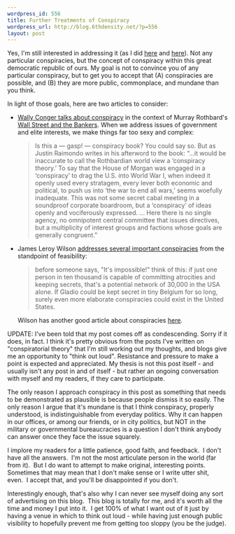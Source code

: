 ```yaml
--- 
wordpress_id: 556
title: Further Treatments of Conspiracy
wordpress_url: http://blog.6thdensity.net/?p=556
layout: post
---
```

Yes, I'm still interested in addressing it (as I did <a href="http://blog.6thdensity.net/?p=507">here</a> and <a href="http://blog.6thdensity.net/?p=515">here</a>).  Not any particular conspiracies, but the concept of conspiracy within this great democratic republic of ours.  My goal is not to convince you of any particular conspiracy, but to get you to accept that (A) conspiracies are possible, and (B) they are more public, commonplace, and mundane than you think.

In light of those goals, here are two articles to consider:
<ul>
	<li><a href="http://wconger.blogspot.com/2006/06/wall-street-banksters.html">Wally Conger talks about conspiracy</a> in the context of Murray Rothbard's <u>Wall Street and the Bankers</u>.  When we address issues of government and elite interests, we make things far too sexy and complex:
<blockquote>Is this a — gasp! — conspiracy book? You could say so. But as Justin Raimondo writes in his afterword to the book: “...it would be inaccurate to call the Rothbardian world view a ‘conspiracy theory.’ To say that the House of Morgan was engaged in a ‘conspiracy’ to drag the U.S. into World War I, when indeed it openly used every stratagem, every lever both economic and political, to push us into ‘the war to end all wars,’ seems woefully inadequate. This was not some secret cabal meeting in a soundproof corporate boardroom, but a ‘conspiracy’ of ideas openly and vociferously expressed. ... Here there is no single agency, no omnipotent central committee that issues directives, but a multiplicity of interest groups and factions whose goals are generally congruent.”</blockquote>
</li>
	<li>James Leroy Wilson <a href="http://partialobserver.com/article.cfm?id=1998">addresses several important conspiracies</a> from the standpoint of feasibility:
<blockquote>before someone says, "It's impossible!" think of this: if just one person in ten thousand is capable of committing atrocities and keeping secrets, that's a potential network of 30,000 in the USA alone. If Gladio could be kept secret in tiny Belgium for so long, surely even more elaborate conspiracies could exist in the United States.</blockquote>
Wilson has another good article about conspiracies <a href="http://www.partialobserver.com/article.cfm?id=1114">here</a>.</li>
</ul>
UPDATE: I've been told that my post comes off as condescending.  Sorry if it does, in fact.  I think it's pretty obvious from the posts I've written on "conspiratorial theory" that I'm still working out my thoughts, and blogs give me an opportunity to "think out loud".  Resistance and pressure to make a point is expected and appreciated.  My thesis is not this post itself - and usually isn't any post in and of itself - but rather an ongoing conversation with myself and my readers, if they care to participate.

The only reason I approach conspiracy in this post as something that needs to be demonstrated as plausible is because people dismiss it so easily.  The only reason I argue that it's mundane is that I think conspiracy, properly understood, is indistinguishable from everyday politics.  Why it can happen in our offices, or among our friends, or in city politics, but NOT in the military or governmental bureaucracies is a question I don't think anybody can answer once they face the issue squarely.

I implore my readers for a little patience, good faith, and feedback.  I don't have all the answers.  I'm not the most articulate person in the world (far from it).  But I do want to attempt to make original, interesting points.  Sometimes that may mean that I don't make sense or I write utter shit, even.  I accept that, and you'll be disappointed if you don't.

Interestingly enough, that's also why I can never see myself doing any sort of advertising on this blog.  This blog is totally for me, and it's worth all the time and money I put into it.  I get 100% of what I want out of it just by having a venue in which to think out loud - while having just enough public visibility to hopefully prevent me from getting too sloppy (you be the judge).
